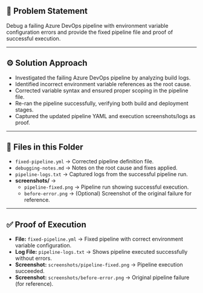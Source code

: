 ## 📌 Problem Statement  
Debug a failing Azure DevOps pipeline with environment variable configuration errors and provide the fixed pipeline file and proof of successful execution.  

---

## ⚙️ Solution Approach  
- Investigated the failing Azure DevOps pipeline by analyzing build logs.  
- Identified incorrect environment variable references as the root cause.  
- Corrected variable syntax and ensured proper scoping in the pipeline file.  
- Re-ran the pipeline successfully, verifying both build and deployment stages.  
- Captured the updated pipeline YAML and execution screenshots/logs as proof.  

---

## 📂 Files in this Folder  
- `fixed-pipeline.yml` → Corrected pipeline definition file.  
- `debugging-notes.md` → Notes on the root cause and fixes applied.  
- `pipeline-logs.txt` → Captured logs from the successful pipeline run.  
- **screenshots/** →  
  - `pipeline-fixed.png` → Pipeline run showing successful execution.  
  - `before-error.png` → (Optional) Screenshot of the original failure for reference.  

---

## ✅ Proof of Execution  
- **File:** `fixed-pipeline.yml` → Fixed pipeline with correct environment variable configuration.  
- **Log File:** `pipeline-logs.txt` → Shows pipeline executed successfully without errors.  
- **Screenshot:** `screenshots/pipeline-fixed.png` → Pipeline execution succeeded.  
- **Screenshot:** `screenshots/before-error.png` → Original pipeline failure (for reference).  


